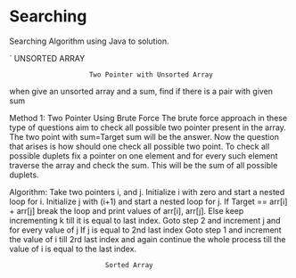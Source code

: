 # Searching
Searching Algorithm using Java to solution.
 
`                           UNSORTED ARRAY

                        Two Pointer with Unsorted Array
when give an unsorted array and a sum, find if there is a pair with given sum

Method 1: Two Pointer Using Brute Force 
The brute force approach in these type of questions aim to check all possible two pointer present in the array. The two point with sum=Target sum will be the answer. Now the question that arises is how should one check all possible two point. To check all possible duplets fix a pointer on one element and for every such element traverse the array and check the sum. This will be the sum of all possible duplets.


Algorithm:
Take two pointers i, and j.
Initialize i with zero and start a nested loop for i.
Initialize j with (i+1) and start a nested loop for j.
If Target == arr[i] + arr[j] break the loop and print values of arr[i], arr[j].
Else keep incrementing k till it is equal to last index.
Goto step 2 and increment j and for every value of j
If j is equal to 2nd last index Goto step 1 and increment the value of i till 2rd last index and again continue the whole process till the value of i is equal to the last index. 


                            Sorted Array